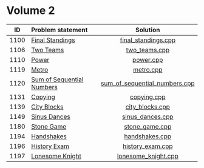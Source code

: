 # Volume 2

|  ID  |                            Problem statement                                   |                             Solution                             |
|:----:|:-------------------------------------------------------------------------------|:----------------------------------------------------------------:|
| 1100 | [Final Standings](http://acm.timus.ru/problem.aspx?space=1&num=1100)           | [final_standings.cpp](./final_standings.cpp)                     |
| 1106 | [Two Teams](http://acm.timus.ru/problem.aspx?space=1&num=1106)                 | [two_teams.cpp](./two_teams.cpp)                                 |
| 1110 | [Power](http://acm.timus.ru/problem.aspx?space=1&num=1110)                     | [power.cpp](./power.cpp)                                         |
| 1119 | [Metro](http://acm.timus.ru/problem.aspx?space=1&num=1119)                     | [metro.cpp](./metro.cpp)                                         |
| 1120 | [Sum of Sequential Numbers](http://acm.timus.ru/problem.aspx?space=1&num=1120) | [sum_of_sequential_numbers.cpp](./sum_of_sequential_numbers.cpp) |
| 1131 | [Copying](http://acm.timus.ru/problem.aspx?space=1&num=1131)                   | [copying.cpp](./copying.cpp)                                     |
| 1139 | [City Blocks](http://acm.timus.ru/problem.aspx?space=1&num=1139)               | [city_blocks.cpp](./city_blocks.cpp)                             |
| 1149 | [Sinus Dances](http://acm.timus.ru/problem.aspx?space=1&num=1149)              | [sinus_dances.cpp](./sinus_dances.cpp)                           |
| 1180 | [Stone Game](http://acm.timus.ru/problem.aspx?space=1&num=1180)                | [stone_game.cpp](./stone_game.cpp)                               |
| 1194 | [Handshakes](http://acm.timus.ru/problem.aspx?space=1&num=1194)                | [handshakes.cpp](./handshakes.cpp)                               |
| 1196 | [History Exam](http://acm.timus.ru/problem.aspx?space=1&num=1196)              | [history_exam.cpp](./history_exam.cpp)                           |
| 1197 | [Lonesome Knight](http://acm.timus.ru/problem.aspx?space=1&num=1197)           | [lonesome_knight.cpp](./lonesome_knight.cpp)                     |
